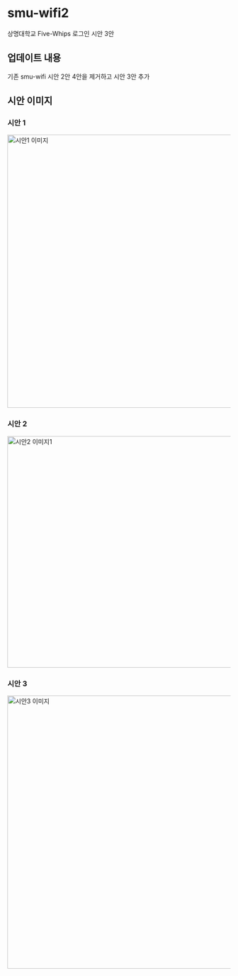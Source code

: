 # smu-wifi2

상명대학교 Five-Whips 로그인 시안 3안

## 업데이트 내용
기존 smu-wifi 시안 2안 4안을 제거하고 시안 3안 추가

## 시안 이미지

### 시안 1

<img width="617" alt="시안1 이미지" src="https://github.com/user-attachments/assets/1c5355f2-b3e5-41c8-a6c1-52b2bb4ef3d5">


### 시안 2


<img width="523" alt="시안2 이미지1" src="https://github.com/user-attachments/assets/aba02038-0d79-4220-aec3-ebd864dff179">


### 시안 3

<img width="617" alt="시안3 이미지" src="https://github.com/user-attachments/assets/7291333a-8d89-4b48-b767-afa2dfcd9248">
